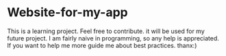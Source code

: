 # Website-for-my-app
This is a learning project. Feel free to contribute.
it will be used for my future project. I am fairly naive in programming, so any help is appreciated.
If you want to help me more guide me about best practices.
thanx:)
